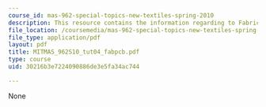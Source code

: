 ```yaml
---
course_id: mas-962-special-topics-new-textiles-spring-2010
description: This resource contains the information regarding to Fabric PCB tutorial.
file_location: /coursemedia/mas-962-special-topics-new-textiles-spring-2010/30216b3e7224090886de3e5fa34ac744_MITMAS_962S10_tut04_fabpcb.pdf
file_type: application/pdf
layout: pdf
title: MITMAS_962S10_tut04_fabpcb.pdf
type: course
uid: 30216b3e7224090886de3e5fa34ac744

---
```

None